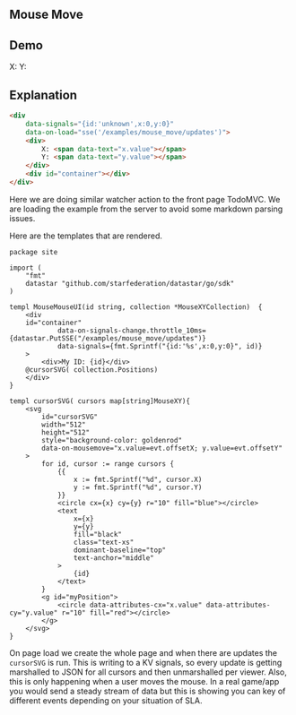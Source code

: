 ## Mouse Move

## Demo

<div data-signals="{id:'unknown',x:0,y:0}" data-on-load="sse('/examples/mouse_move/updates')">
    <div>
        X: <span data-text="x.value"></span>
        Y: <span data-text="y.value"></span>
    </div>
    <div id="container"></div>
</div>

## Explanation

```html
<div
    data-signals="{id:'unknown',x:0,y:0}"
    data-on-load="sse('/examples/mouse_move/updates')">
    <div>
        X: <span data-text="x.value"></span>
        Y: <span data-text="y.value"></span>
    </div>
    <div id="container"></div>
</div>
```

Here we are doing similar watcher action to the front page TodoMVC. We are loading the example from the server to avoid some markdown parsing issues.

Here are the templates that are rendered.

```templ
package site

import (
	"fmt"
	datastar "github.com/starfederation/datastar/go/sdk"
)

templ MouseMouseUI(id string, collection *MouseXYCollection)  {
	<div
	id="container"
			data-on-signals-change.throttle_10ms={datastar.PutSSE("/examples/mouse_move/updates")}
			data-signals={fmt.Sprintf("{id:'%s',x:0,y:0}", id)}
	>
		<div>My ID: {id}</div>
	@cursorSVG( collection.Positions)
	</div>
}

templ cursorSVG( cursors map[string]MouseXY){
	<svg
		id="cursorSVG"
		width="512"
		height="512"
		style="background-color: goldenrod"
		data-on-mousemove="x.value=evt.offsetX; y.value=evt.offsetY"
	>
		for id, cursor := range cursors {
			{{
				x := fmt.Sprintf("%d", cursor.X)
				y := fmt.Sprintf("%d", cursor.Y)
			}}
			<circle cx={x} cy={y} r="10" fill="blue"></circle>
			<text
				x={x}
				y={y}
				fill="black"
				class="text-xs"
				dominant-baseline="top"
				text-anchor="middle"
			>
				{id}
			</text>
		}
		<g id="myPosition">
			<circle data-attributes-cx="x.value" data-attributes-cy="y.value" r="10" fill="red"></circle>
		</g>
	</svg>
}
```

On page load we create the whole page and when there are updates the `cursorSVG` is run.  This is writing to a KV signals, so every update is getting marshalled to JSON for all cursors and then unmarshalled per viewer.  Also, this is only happening when a user moves the mouse.  In a real game/app you would send a steady stream of data but this is showing you can key of different events depending on your situation of SLA.

